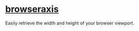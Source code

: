 # [browseraxis](https://browseraxis.rbrd.in)

Easily retrieve the width and height of your browser viewport.
